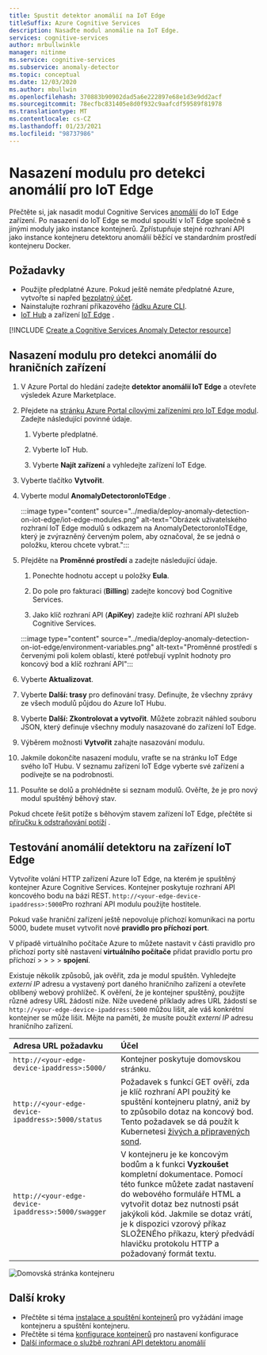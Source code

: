 ```yaml
---
title: Spustit detektor anomálií na IoT Edge
titleSuffix: Azure Cognitive Services
description: Nasaďte modul anomálie na IoT Edge.
services: cognitive-services
author: mrbullwinkle
manager: nitinme
ms.service: cognitive-services
ms.subservice: anomaly-detector
ms.topic: conceptual
ms.date: 12/03/2020
ms.author: mbullwin
ms.openlocfilehash: 370883b90902dad5a6e222897e68e1d3e9dd2acf
ms.sourcegitcommit: 78ecfbc831405e8d0f932c9aafcdf59589f81978
ms.translationtype: MT
ms.contentlocale: cs-CZ
ms.lasthandoff: 01/23/2021
ms.locfileid: "98737986"
---
```

# <a name="deploy-an-anomaly-detector-module-to-iot-edge"></a>Nasazení modulu pro detekci anomálií pro IoT Edge

Přečtěte si, jak nasadit modul Cognitive Services [anomálií](../anomaly-detector-container-howto.md) do IoT Edge zařízení. Po nasazení do IoT Edge se modul spouští v IoT Edge společně s jinými moduly jako instance kontejnerů. Zpřístupňuje stejné rozhraní API jako instance kontejneru detektoru anomálií běžící ve standardním prostředí kontejneru Docker. 

## <a name="prerequisites"></a>Požadavky

* Použijte předplatné Azure. Pokud ještě nemáte předplatné Azure, vytvořte si napřed [bezplatný účet](https://azure.microsoft.com/free).
* Nainstalujte rozhraní příkazového [řádku Azure CLI](/cli/azure/install-azure-cli?view=azure-cli-latest).
* [IoT Hub](../../../iot-hub/iot-hub-create-through-portal.md) a zařízení [IoT Edge](../../../iot-edge/quickstart-linux.md) .

[!INCLUDE [Create a Cognitive Services Anomaly Detector resource](../includes/create-anomaly-detector-resource.md)]

## <a name="deploy-the-anomaly-detection-module-to-the-edge"></a>Nasazení modulu pro detekci anomálií do hraničních zařízení

1. V Azure Portal do hledání zadejte **detektor anomálií IoT Edge** a otevřete výsledek Azure Marketplace.
2. Přejdete na [stránku Azure Portal cílovými zařízeními pro IoT Edge modul](https://portal.azure.com/#create/azure-cognitive-service.edge-anomaly-detector). Zadejte následující povinné údaje.

    1. Vyberte předplatné.

    1. Vyberte IoT Hub.

    1. Vyberte **Najít zařízení** a vyhledejte zařízení IoT Edge.

3. Vyberte tlačítko **Vytvořit**.

4. Vyberte modul **AnomalyDetectoronIoTEdge** .

    :::image type="content" source="../media/deploy-anomaly-detection-on-iot-edge/iot-edge-modules.png" alt-text="Obrázek uživatelského rozhraní IoT Edge modulů s odkazem na AnomalyDetectoronIoTEdge, který je zvýrazněný červeným polem, aby označoval, že se jedná o položku, kterou chcete vybrat.":::

5. Přejděte na **Proměnné prostředí** a zadejte následující údaje.

    1.  Ponechte hodnotu accept u položky **Eula**.

    1. Do pole pro fakturaci (**Billing**) zadejte koncový bod Cognitive Services.

    1. Jako klíč rozhraní API (**ApiKey**) zadejte klíč rozhraní API služeb Cognitive Services.

    :::image type="content" source="../media/deploy-anomaly-detection-on-iot-edge/environment-variables.png" alt-text="Proměnné prostředí s červenými poli kolem oblastí, které potřebují vyplnit hodnoty pro koncový bod a klíč rozhraní API":::

6. Vyberte **Aktualizovat**.

7. Vyberte **Další: trasy** pro definování trasy. Definujte, že všechny zprávy ze všech modulů půjdou do Azure IoT Hubu.

8. Vyberte **Další: Zkontrolovat a vytvořit**. Můžete zobrazit náhled souboru JSON, který definuje všechny moduly nasazované do zařízení IoT Edge.
    
9. Výběrem možnosti **Vytvořit** zahajte nasazování modulu.

10. Jakmile dokončíte nasazení modulu, vraťte se na stránku IoT Edge svého IoT Hubu. V seznamu zařízení IoT Edge vyberte své zařízení a podívejte se na podrobnosti.

11. Posuňte se dolů a prohlédněte si seznam modulů. Ověřte, že je pro nový modul spuštěný běhový stav. 

Pokud chcete řešit potíže s běhovým stavem zařízení IoT Edge, přečtěte si [příručku k odstraňování potíží](../../../iot-edge/troubleshoot.md) .

## <a name="test-anomaly-detector-on-an-iot-edge-device"></a>Testování anomálií detektoru na zařízení IoT Edge

Vytvoříte volání HTTP zařízení Azure IoT Edge, na kterém je spuštěný kontejner Azure Cognitive Services. Kontejner poskytuje rozhraní API koncového bodu na bázi REST. `http://<your-edge-device-ipaddress>:5000`Pro rozhraní API modulu použijte hostitele.

Pokud vaše hraniční zařízení ještě nepovoluje příchozí komunikaci na portu 5000, budete muset vytvořit nové **pravidlo pro příchozí port**. 

V případě virtuálního počítače Azure to můžete nastavit v části pravidlo pro příchozí porty sítě nastavení **virtuálního počítače** přidat pravidlo portu pro příchozí  >    >    >    >  **spojení**.

Existuje několik způsobů, jak ověřit, zda je modul spuštěn. Vyhledejte *externí IP* adresu a vystavený port daného hraničního zařízení a otevřete oblíbený webový prohlížeč. K ověření, že je kontejner spuštěný, použijte různé adresy URL žádostí níže. Níže uvedené příklady adres URL žádostí se `http://<your-edge-device-ipaddress:5000` můžou lišit, ale váš konkrétní kontejner se může lišit. Mějte na paměti, že musíte použít *externí IP* adresu hraničního zařízení.

| Adresa URL požadavku | Účel |
|:-------------|:---------|
| `http://<your-edge-device-ipaddress>:5000/` | Kontejner poskytuje domovskou stránku. |
| `http://<your-edge-device-ipaddress>:5000/status` | Požadavek s funkcí GET ověří, zda je klíč rozhraní API použitý ke spuštění kontejneru platný, aniž by to způsobilo dotaz na koncový bod. Tento požadavek se dá použít k Kubernetesi [živých a připravených sond](https://kubernetes.io/docs/tasks/configure-pod-container/configure-liveness-readiness-probes/). |
| `http://<your-edge-device-ipaddress>:5000/swagger` | V kontejneru je ke koncovým bodům a k funkci **Vyzkoušet** kompletní dokumentace. Pomocí této funkce můžete zadat nastavení do webového formuláře HTML a vytvořit dotaz bez nutnosti psát jakýkoli kód. Jakmile se dotaz vrátí, je k dispozici vzorový příkaz SLOŽENÉho příkazu, který předvádí hlavičku protokolu HTTP a požadovaný formát textu. |

![Domovská stránka kontejneru](../../../../includes/media/cognitive-services-containers-api-documentation/container-webpage.png)

## <a name="next-steps"></a>Další kroky

* Přečtěte si téma [instalace a spuštění kontejnerů](../anomaly-detector-container-configuration.md) pro vyžádání image kontejneru a spuštění kontejneru.
* Přečtěte si téma [konfigurace kontejnerů](../anomaly-detector-container-configuration.md) pro nastavení konfigurace
* [Další informace o službě rozhraní API detektoru anomálií](https://go.microsoft.com/fwlink/?linkid=2080698&clcid=0x409)